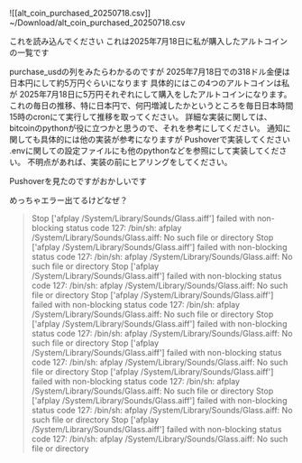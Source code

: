![[alt_coin_purchased_20250718.csv]]
~/Download/alt_coin_purchased_20250718.csv

これを読み込んでください
これは2025年7月18日に私が購入したアルトコインの一覧です

purchase_usdの列をみたらわかるのですが 2025年7月18日での318ドル金便は 日本円にして約5万円ぐらいになります
 具体的にはこの4つのアルトコインは私が 2025年7月18日に5万円それぞれにして購入をしたアルトコインになります。
  これの毎日の推移、特に日本円で、何円増減したかというところを毎日日本時間15時のcronにて実行して推移を取ってください。 詳細な実装に関しては、 bitcoinのpythonが役に立つかと思うので、それを参考にしてください。
   通知に関しても具体的には他の実装が参考になりますが Pushoverで実装してください
   .envに関しての設定ファイルにも他のpythonなどを参照にして実装してください。
    不明点があれば、実装の前にヒアリングをしてください。

Pushoverを見たのですがおかしいです


めっちゃエラー出てるけどなぜ？

>Stop ['afplay /System/Library/Sounds/Glass.aiff'] failed with non-blocking status code 127: /bin/sh: afplay /System/Library/Sounds/Glass.aiff: No such file or directory
Stop ['afplay /System/Library/Sounds/Glass.aiff'] failed with non-blocking status code 127: /bin/sh: afplay /System/Library/Sounds/Glass.aiff: No such file or directory
Stop ['afplay /System/Library/Sounds/Glass.aiff'] failed with non-blocking status code 127: /bin/sh: afplay /System/Library/Sounds/Glass.aiff: No such file or directory
Stop ['afplay /System/Library/Sounds/Glass.aiff'] failed with non-blocking status code 127: /bin/sh: afplay /System/Library/Sounds/Glass.aiff: No such file or directory
Stop ['afplay /System/Library/Sounds/Glass.aiff'] failed with non-blocking status code 127: /bin/sh: afplay /System/Library/Sounds/Glass.aiff: No such file or directory
Stop ['afplay /System/Library/Sounds/Glass.aiff'] failed with non-blocking status code 127: /bin/sh: afplay /System/Library/Sounds/Glass.aiff: No such file or directory
Stop ['afplay /System/Library/Sounds/Glass.aiff'] failed with non-blocking status code 127: /bin/sh: afplay /System/Library/Sounds/Glass.aiff: No such file or directory
Stop ['afplay /System/Library/Sounds/Glass.aiff'] failed with non-blocking status code 127: /bin/sh: afplay /System/Library/Sounds/Glass.aiff: No such file or directory
Stop ['afplay /System/Library/Sounds/Glass.aiff'] failed with non-blocking status code 127: /bin/sh: afplay /System/Library/Sounds/Glass.aiff: No such file or directory

